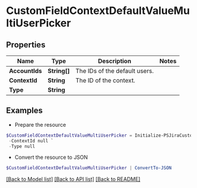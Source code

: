 # CustomFieldContextDefaultValueMultiUserPicker
## Properties

Name | Type | Description | Notes
------------ | ------------- | ------------- | -------------
**AccountIds** | **String[]** | The IDs of the default users. | 
**ContextId** | **String** | The ID of the context. | 
**Type** | **String** |  | 

## Examples

- Prepare the resource
```powershell
$CustomFieldContextDefaultValueMultiUserPicker = Initialize-PSJiraCustomFieldContextDefaultValueMultiUserPicker  -AccountIds null `
 -ContextId null `
 -Type null
```

- Convert the resource to JSON
```powershell
$CustomFieldContextDefaultValueMultiUserPicker | ConvertTo-JSON
```

[[Back to Model list]](../README.md#documentation-for-models) [[Back to API list]](../README.md#documentation-for-api-endpoints) [[Back to README]](../README.md)

